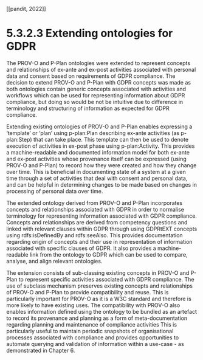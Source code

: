 [[pandit, 2022]]
# 5.3.2.3 Extending ontologies for GDPR
The PROV-O and P-Plan ontologies were extended to represent concepts and relationships of ex-ante and ex-post activities associated with personal data and consent based on requirements of GDPR compliance. The decision to extend PROV-O and P-Plan with GDPR concepts was made as both ontologies contain generic concepts associated with activities and workflows which can be used for representing information about GDPR compliance, but doing so would be not be intuitive due to difference in terminology and structuring of information as expected for GDPR compliance.

Extending existing ontologies of PROV-O and P-Plan enables expressing a ‘template’ or ‘plan’ using p-plan:Plan describing ex-ante activities (as p-plan:Step) that can take place. This template can then be used to denote execution of activities in ex-post phase using p-plan:Activity. This provides a machine-readable and documented information model for both ex-ante and ex-post activities whose provenance itself can be expressed (using PROV-O and P-Plan) to record how they were created and how they change over time. This is beneficial in documenting state of a system at a given time through a set of activities that deal with consent and personal data, and can be helpful in determining changes to be made based on changes in processing of personal data over time.

The extended ontology derived from PROV-O and P-Plan incorporates concepts and relationships associated with GDPR in order to normalise terminology for representing information associated with GDPR compliance. Concepts and relationships are derived from competency questions and linked with relevant clauses within GDPR through using GDPRtEXT concepts using rdfs:isDefinedBy and rdfs:seeAlso. This provides documentation regarding origin of concepts and their use in representation of information associated with specific clauses of GDPR. It also provides a machine-readable link from the ontology to GDPR which can be used to compare, analyse, and align relevant ontologies.

The extension consists of sub-classing existing concepts in PROV-O and P-Plan to represent specific activities associated with GDPR compliance. The use of subclass mechanism preserves existing concepts and relationships of PROV-O and P-Plan to provide compatibility and reuse. This is particularly important for PROV-O as it is a W3C standard and therefore is more likely to have existing uses. The compatibility with PROV-O also enables information defined using the ontology to be bundled as an artefact to record its provenance and planning as a form of meta-documentation regarding planning and maintenance of compliance activities This is particularly useful to maintain periodic snapshots of organisational processes associated with compliance and provides opportunities to automate querying and validation of information within a use-case - as demonstrated in Chapter 6.